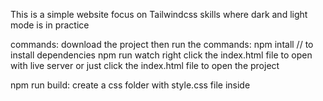 This is a simple website focus on Tailwindcss skills where dark and light mode is in practice

commands:
download the project then run the commands:
npm intall // to install dependencies
npm run watch
right click the index.html file to open with live server or just click the index.html file to open the project

npm run build: create a css folder with style.css file inside
